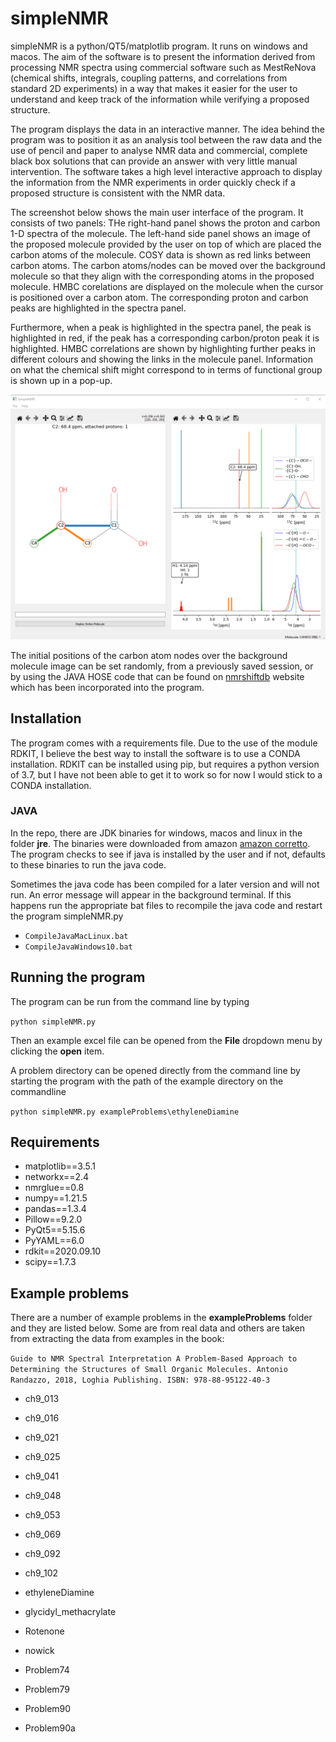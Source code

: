 # simpleNMR

simpleNMR is a python/QT5/matplotlib program. It runs on windows and macos. The aim of the software is to present the information derived from processing NMR spectra using commercial software such as MestReNova (chemical shifts, integrals, coupling patterns, and correlations from standard 2D experiments) in a way that makes it easier for the user to understand and keep track of the information while verifying a proposed structure.

The program displays the data  in an interactive manner. The idea behind the program was to position it as an analysis tool between the raw data and the use of pencil and paper to analyse NMR data and commercial, complete black box solutions that can provide an answer with very little manual intervention. The software takes a high level interactive approach to display the information from the NMR experiments in order quickly check if a proposed structure is consistent with the NMR data.

The screenshot below shows the main user interface of the program. It consists of two panels: THe right-hand panel shows the proton and carbon 1-D spectra of the molecule. The left-hand side panel shows an image of the proposed molecule provided by the user on top of which are placed the carbon atoms of the molecule. COSY data is shown as red links between carbon atoms.  The carbon atoms/nodes can be moved over the background molecule so that they align with the corresponding atoms in the proposed molecule. HMBC corelations are displayed on the molecule when the cursor is positioned over a carbon atom. The corresponding proton and carbon peaks are highlighted in the spectra panel.

Furthermore, when a peak is highlighted in the spectra panel, the peak is highlighted in red, if the peak has a corresponding carbon/proton peak it is  highlighted. HMBC correlations are shown by highlighting further peaks in different colours and showing the links in the molecule panel. Information on what the chemical shift might correspond to in terms of functional group is shown up in a pop-up.

![simpleNMR](Screenshot_simpleNMR.png)

The initial positions of the carbon atom nodes over the background molecule image can be set randomly, from a previously saved session, or by using the JAVA HOSE code that can be found on [nmrshiftdb](https://nmrshiftdb.nmr.uni-koeln.de/) website which has been incorporated into the program.

## Installation

The program comes with a requirements file. Due to the use of the module RDKIT, I believe the best way to install the software is to use a CONDA installation. RDKIT can be installed using pip, but requires a python version of 3.7, but I have not been able to get it to work so for now I would stick to a CONDA installation.

### JAVA
In the repo, there are JDK binaries for windows, macos and linux in the folder **jre**. The binaries were downloaded from amazon [amazon corretto](https://docs.aws.amazon.com/corretto/latest/corretto-8-ug/downloads-list.html). The program checks to see if java is installed by the user and if not, defaults to these binaries to run the java code.

Sometimes the java code has been compiled for a later version and will not run. An error message will appear in the background terminal.  If this happens run the appropriate bat files to recompile the java code and restart the program simpleNMR.py

 - ```CompileJavaMacLinux.bat```
 - ```CompileJavaWindows10.bat```
  

## Running the program

The program can be run from the command line by typing 

```python simpleNMR.py```

Then an  example excel file can be opened  from the **File** dropdown menu by clicking the **open** item.

A problem directory can be opened directly from the command line by starting the program with the path of the example directory on the commandline

```python simpleNMR.py exampleProblems\ethyleneDiamine```

## Requirements

 - matplotlib==3.5.1
 - networkx==2.4
 - nmrglue==0.8
 - numpy==1.21.5
 - pandas==1.3.4
 - Pillow==9.2.0
 - PyQt5==5.15.6
 - PyYAML==6.0
 - rdkit==2020.09.10
 - scipy==1.7.3

## Example problems

There are a number of example problems in the **exampleProblems** folder and they are listed below. Some are from real data and others are taken from extracting the data from examples in the book:

```Guide to NMR Spectral Interpretation A Problem-Based Approach to Determining the Structures of Small Organic Molecules. Antonio Randazzo, 2018, Loghia Publishing. ISBN: 978-88-95122-40-3```

 - ch9_013
 - ch9_016
 - ch9_021
 - ch9_025
 - ch9_041
 - ch9_048
 - ch9_053
 - ch9_069
 - ch9_092
 - ch9_102
 
 - ethyleneDiamine
 - glycidyl_methacrylate
 - Rotenone
 - nowick
 - Problem74
 - Problem79
 - Problem90
 - Problem90a
 


